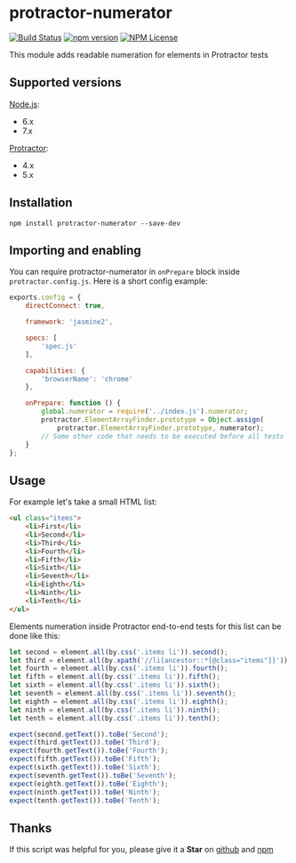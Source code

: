 # protractor-numerator

[![Build Status](https://travis-ci.org/Marketionist/protractor-numerator.svg?branch=master)](https://travis-ci.org/Marketionist/protractor-numerator)
[![npm version](https://img.shields.io/npm/v/protractor-numerator.svg)](https://www.npmjs.com/package/protractor-numerator)
[![NPM License](https://img.shields.io/npm/l/protractor-numerator.svg)](https://github.com/Marketionist/protractor-numerator/blob/master/LICENSE)

This module adds readable numeration for elements in Protractor tests

## Supported versions
[Node.js](http://nodejs.org/):
- 6.x
- 7.x

[Protractor](https://www.npmjs.com/package/protractor):
- 4.x
- 5.x

## Installation
`npm install protractor-numerator --save-dev`

## Importing and enabling
You can require protractor-numerator in `onPrepare` block inside
`protractor.config.js`. Here is a short config example:

```javascript
exports.config = {
    directConnect: true,

    framework: 'jasmine2',

    specs: [
        'spec.js'
    ],

    capabilities: {
        'browserName': 'chrome'
    },

    onPrepare: function () {
        global.numerator = require('../index.js').numerator;
        protractor.ElementArrayFinder.prototype = Object.assign(
            protractor.ElementArrayFinder.prototype, numerator);
        // Some other code that needs to be executed before all tests
    }
};
```

## Usage
For example let's take a small HTML list:

```html
<ul class="items">
    <li>First</li>
    <li>Second</li>
    <li>Third</li>
    <li>Fourth</li>
    <li>Fifth</li>
    <li>Sixth</li>
    <li>Seventh</li>
    <li>Eighth</li>
    <li>Ninth</li>
    <li>Tenth</li>
</ul>
```

Elements numeration inside Protractor end-to-end tests for this list can be done
like this:

```javascript
let second = element.all(by.css('.items li')).second();
let third = element.all(by.xpath('//li[ancestor::*[@class="items"]]')).third();
let fourth = element.all(by.css('.items li')).fourth();
let fifth = element.all(by.css('.items li')).fifth();
let sixth = element.all(by.css('.items li')).sixth();
let seventh = element.all(by.css('.items li')).seventh();
let eighth = element.all(by.css('.items li')).eighth();
let ninth = element.all(by.css('.items li')).ninth();
let tenth = element.all(by.css('.items li')).tenth();

expect(second.getText()).toBe('Second');
expect(third.getText()).toBe('Third');
expect(fourth.getText()).toBe('Fourth');
expect(fifth.getText()).toBe('Fifth');
expect(sixth.getText()).toBe('Sixth');
expect(seventh.getText()).toBe('Seventh');
expect(eighth.getText()).toBe('Eighth');
expect(ninth.getText()).toBe('Ninth');
expect(tenth.getText()).toBe('Tenth');
```

## Thanks
If this script was helpful for you, please give it a **Star**
on [github](https://github.com/Marketionist/protractor-numerator) and
[npm](https://www.npmjs.com/package/protractor-numerator)
